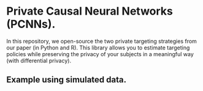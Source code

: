 # Private Causal Neural Networks (PCNNs).
In this repository, we open-source the two private targeting strategies from our paper (in Python and R). This library allows you to estimate targeting policies while preserving the privacy of your subjects in a meaningful way (with differential privacy).

## Example using simulated data.
